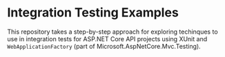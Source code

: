 # Integration Testing Examples

This repository takes a step-by-step approach for
exploring techinques to use in integration tests for
ASP.NET Core API projects using XUnit
and `WebApplicationFactory` (part of
Microsoft.AspNetCore.Mvc.Testing).
